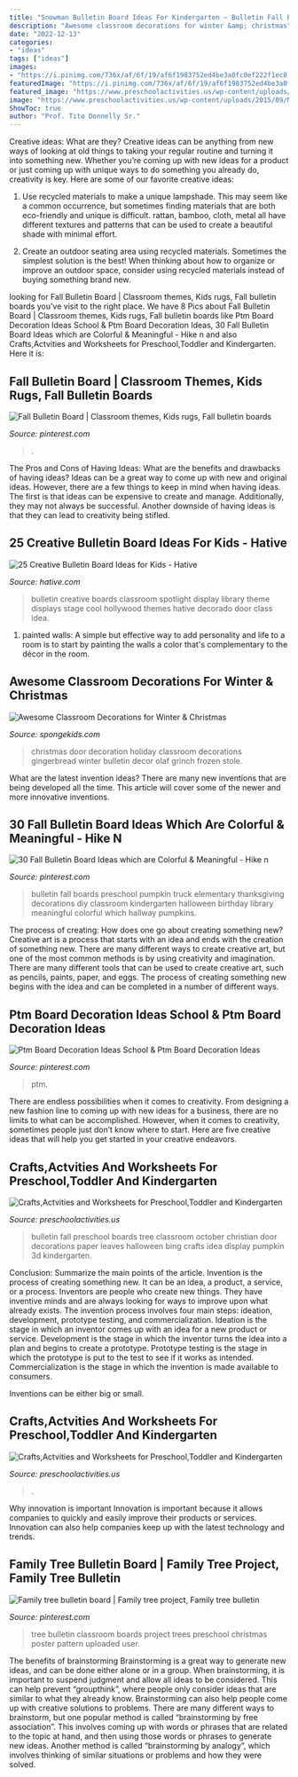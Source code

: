 ```yaml
---
title: "Snowman Bulletin Board Ideas For Kindergarten ~ Bulletin Fall Boards Preschool Pumpkin Truck Elementary Thanksgiving Decorations Diy Classroom Kindergarten Halloween Birthday Library Meaningful Colorful Which Hallway Pumpkins"
description: "Awesome classroom decorations for winter &amp; christmas"
date: "2022-12-13"
categories:
- "ideas"
tags: ["ideas"]
images:
- "https://i.pinimg.com/736x/af/6f/19/af6f1983752ed4be3a0fc0ef222f1ec8.jpg"
featuredImage: "https://i.pinimg.com/736x/af/6f/19/af6f1983752ed4be3a0fc0ef222f1ec8.jpg"
featured_image: "https://www.preschoolactivities.us/wp-content/uploads/2015/09/November-bulletin-board.jpg"
image: "https://www.preschoolactivities.us/wp-content/uploads/2015/09/November-bulletin-board.jpg"
ShowToc: true
author: "Prof. Tito Donnelly Sr."
---
```



Creative ideas: What are they?
Creative ideas can be anything from new ways of looking at old things to taking your regular routine and turning it into something new. Whether you’re coming up with new ideas for a product or just coming up with unique ways to do something you already do, creativity is key. Here are some of our favorite creative ideas: 
1. Use recycled materials to make a unique lampshade. This may seem like a common occurrence, but sometimes finding materials that are both eco-friendly and unique is difficult. rattan, bamboo, cloth, metal all have different textures and patterns that can be used to create a beautiful shade with minimal effort. 

2. Create an outdoor seating area using recycled materials. Sometimes the simplest solution is the best! When thinking about how to organize or improve an outdoor space, consider using recycled materials instead of buying something brand new.

	

		
looking for Fall Bulletin Board | Classroom themes, Kids rugs, Fall bulletin boards you've visit to the right place. We have 8 Pics about Fall Bulletin Board | Classroom themes, Kids rugs, Fall bulletin boards like Ptm Board Decoration Ideas School &amp; Ptm Board Decoration Ideas, 30 Fall Bulletin Board Ideas which are Colorful &amp; Meaningful - Hike n and also Crafts,Actvities and Worksheets for Preschool,Toddler and Kindergarten. Here it is:
		
    
## Fall Bulletin Board | Classroom Themes, Kids Rugs, Fall Bulletin Boards

<img loading=lazy src="https://i.pinimg.com/736x/af/6f/19/af6f1983752ed4be3a0fc0ef222f1ec8.jpg" onerror="this.onerror=null;this.src='https://tse4.mm.bing.net/th?id=OIP.o1gTxeQBWR_qrISQzmIONgHaJ3&amp;pid=15.1';" alt="Fall Bulletin Board | Classroom themes, Kids rugs, Fall bulletin boards">

_Source: pinterest.com_

>. 

	

The Pros and Cons of Having Ideas: What are the benefits and drawbacks of having ideas?
Ideas can be a great way to come up with new and original ideas. However, there are a few things to keep in mind when having ideas. The first is that ideas can be expensive to create and manage. Additionally, they may not always be successful. Another downside of having ideas is that they can lead to creativity being stifled.

    
## 25 Creative Bulletin Board Ideas For Kids - Hative

<img loading=lazy src="https://hative.com/wp-content/uploads/2014/06/4-spotlight-work-on-stage-bulletin-board.jpg" onerror="this.onerror=null;this.src='https://tse2.mm.bing.net/th?id=OIP.II1A7xMmnYfVM5Ix5SabKAHaGK&amp;pid=15.1';" alt="25 Creative Bulletin Board Ideas for Kids - Hative">

_Source: hative.com_

>bulletin creative boards classroom spotlight display library theme displays stage cool hollywood themes hative decorado door class idea. 

	

1. painted walls: A simple but effective way to add personality and life to a room is to start by painting the walls a color that's complementary to the décor in the room.

    
## Awesome Classroom Decorations For Winter &amp; Christmas

<img loading=lazy src="http://spongekids.com/wp-content/uploads/2016/11/christmas-bulletin-board/11-christmas-bulletin-board-ideas.jpg" onerror="this.onerror=null;this.src='https://tse2.mm.bing.net/th?id=OIP.-oGVygNx6HDeWuoJd_VFhAHaJ4&amp;pid=15.1';" alt="Awesome Classroom Decorations for Winter &amp; Christmas">

_Source: spongekids.com_

>christmas door decoration holiday classroom decorations gingerbread winter bulletin decor olaf grinch frozen stole. 

	

What are the latest invention ideas?
There are many new inventions that are being developed all the time. This article will cover some of the newer and more innovative inventions.

    
## 30 Fall Bulletin Board Ideas Which Are Colorful &amp; Meaningful - Hike N

<img loading=lazy src="https://i.pinimg.com/736x/ea/f1/8d/eaf18db6300ebaff8c8b5cdbbcf9264c.jpg" onerror="this.onerror=null;this.src='https://tse2.mm.bing.net/th?id=OIP.muQm6y4z_8zZ4eHtj09NHgHaJ4&amp;pid=15.1';" alt="30 Fall Bulletin Board Ideas which are Colorful &amp; Meaningful - Hike n">

_Source: pinterest.com_

>bulletin fall boards preschool pumpkin truck elementary thanksgiving decorations diy classroom kindergarten halloween birthday library meaningful colorful which hallway pumpkins. 

	

The process of creating: How does one go about creating something new?
Creative art is a process that starts with an idea and ends with the creation of something new. There are many different ways to create creative art, but one of the most common methods is by using creativity and imagination. There are many different tools that can be used to create creative art, such as pencils, paints, paper, and eggs. The process of creating something new begins with the idea and can be completed in a number of different ways.

    
## Ptm Board Decoration Ideas School &amp; Ptm Board Decoration Ideas

<img loading=lazy src="https://i.pinimg.com/736x/6f/37/cc/6f37cc89fc3f87cbe640e6ce01558d66.jpg" onerror="this.onerror=null;this.src='https://tse3.mm.bing.net/th?id=OIP.k66BAHuBmpDw2t1tXSdSIAHaL6&amp;pid=15.1';" alt="Ptm Board Decoration Ideas School &amp; Ptm Board Decoration Ideas">

_Source: pinterest.com_

>ptm. 

	

There are endless possibilities when it comes to creativity. From designing a new fashion line to coming up with new ideas for a business, there are no limits to what can be accomplished. However, when it comes to creativity, sometimes people just don’t know where to start. Here are five creative ideas that will help you get started in your creative endeavors.

    
## Crafts,Actvities And Worksheets For Preschool,Toddler And Kindergarten

<img loading=lazy src="http://www.preschoolactivities.us/wp-content/uploads/2015/08/fall-tree-bulletin-board-5.jpg" onerror="this.onerror=null;this.src='https://tse2.mm.bing.net/th?id=OIP.dlDnVEIvd0t81M_tK9QfeAHaJ4&amp;pid=15.1';" alt="Crafts,Actvities and Worksheets for Preschool,Toddler and Kindergarten">

_Source: preschoolactivities.us_

>bulletin fall preschool boards tree classroom october christian door decorations paper leaves halloween bing crafts idea display pumpkin 3d kindergarten. 

	

Conclusion: Summarize the main points of the article.
Invention is the process of creating something new. It can be an idea, a product, a service, or a process. Inventors are people who create new things. They have inventive minds and are always looking for ways to improve upon what already exists.
The invention process involves four main steps: ideation, development, prototype testing, and commercialization. Ideation is the stage in which an inventor comes up with an idea for a new product or service. Development is the stage in which the inventor turns the idea into a plan and begins to create a prototype. Prototype testing is the stage in which the prototype is put to the test to see if it works as intended. Commercialization is the stage in which the invention is made available to consumers.

Inventions can be either big or small.

    
## Crafts,Actvities And Worksheets For Preschool,Toddler And Kindergarten

<img loading=lazy src="https://www.preschoolactivities.us/wp-content/uploads/2015/09/November-bulletin-board.jpg" onerror="this.onerror=null;this.src='https://tse3.mm.bing.net/th?id=OIP.urZrOTDOUyosQvGjfPjtDgHaJ4&amp;pid=15.1';" alt="Crafts,Actvities and Worksheets for Preschool,Toddler and Kindergarten">

_Source: preschoolactivities.us_

>. 

	

Why innovation is important
Innovation is important because it allows companies to quickly and easily improve their products or services. Innovation can also help companies keep up with the latest technology and trends.

    
## Family Tree Bulletin Board | Family Tree Project, Family Tree Bulletin

<img loading=lazy src="https://i.pinimg.com/736x/90/ae/8d/90ae8db832bddca2d84797874cbd9744--tree-bulletin-boards-family-trees.jpg" onerror="this.onerror=null;this.src='https://tse1.mm.bing.net/th?id=OIP.bKaRSxIr5r9-NZAsxK3HqAHaJ4&amp;pid=15.1';" alt="Family tree bulletin board | Family tree project, Family tree bulletin">

_Source: pinterest.com_

>tree bulletin classroom boards project trees preschool christmas poster pattern uploaded user. 

	

The benefits of brainstorming
Brainstorming is a great way to generate new ideas, and can be done either alone or in a group. When brainstorming, it is important to suspend judgment and allow all ideas to be considered. This can help prevent “groupthink”, where people only consider ideas that are similar to what they already know. Brainstorming can also help people come up with creative solutions to problems.
There are many different ways to brainstorm, but one popular method is called “brainstorming by free association”. This involves coming up with words or phrases that are related to the topic at hand, and then using those words or phrases to generate new ideas. Another method is called “brainstorming by analogy”, which involves thinking of similar situations or problems and how they were solved.

